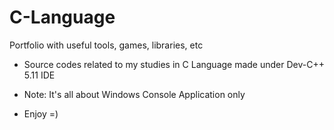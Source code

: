 # C-Language 
Portfolio with useful tools, games, libraries, etc

- Source codes related to my studies in C Language made under Dev-C++ 5.11 IDE

- Note: It's all about Windows Console Application only

- Enjoy =)
